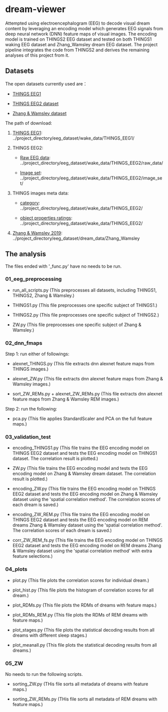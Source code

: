 # dream-viewer

Attempted using electroencephalogram (EEG) to decode visual dream content by leveraging an encoding model which generates EEG signals from deep neural network (DNN) feature maps of visual images. The encoding model is trained on THINGS2 EEG dataset and tested on both THINGS1 waking EEG dataset and Zhang_Wamsley dream EEG dataset. The project pipeline integrates the code from THINGS2 and derives the remaining analyses of this project from it.

## Datasets

The open datasets currently used are：

* [THINGS EEG1](https://www.nature.com/articles/s41597-021-01102-7) 

* [THINGS EEG2 dataset](https://www.sciencedirect.com/science/article/pii/S1053811922008758?via%3Dihub)

* [Zhang & Wamsley dataset](https://onlinelibrary.wiley.com/doi/10.1111/psyp.13368)

The path of download:

1. [THINGS EEG1](https://openneuro.org/datasets/ds003825/versions/1.2.0): ../project_directory/eeg_dataset/wake_data/THINGS_EEG1/

2. THINGS EEG2: 
   
   * [Raw EEG data](https://osf.io/crxs4/): ../project_directory/eeg_dataset/wake_data/THINGS_EEG2/raw_data/

   * [Image set](https://osf.io/y63gw/): ../project_directory/eeg_dataset/wake_data/THINGS_EEG2/image_set/

2. THINGS images meta data: 

   * [category](https://osf.io/vehr3): ../project_directory/eeg_dataset/wake_data/THINGS_EEG2/

   * [object properties ratings](https://osf.io/3kwn2): ../project_directory/eeg_dataset/wake_data/THINGS_EEG2/

3. [Zhang & Wamsley 2019](https://doi.org/10.6084/m9.figshare.22226692): ../project_directory/eeg_dataset/dream_data/Zhang_Wamsley

## The analysis

The files ended with '_func.py' have no needs to be run.

### 01_eeg_preprocessing

* run_all_scripts.py (This preprocesses all datasets, including THINGS1, THINGS2, Zhang & Wamsley.)

* THINGS1.py (This file preprocesses one specific subject of THINGS1.)

* THINGS2.py (This file preprocesses one specific subject of THINGS2.)

* ZW.py (This file preprocesses one specific subject of Zhang & Wamsley.)

### 02_dnn_fmaps

Step 1: run either of followings:

* alexnet_THINGS.py (This file extracts dnn alexnet feature maps from THINGS images.)

* alexnet_ZW.py (This file extracts dnn alexnet feature maps from Zhang & Wamsley images.)

* sort_ZW_REMs.py + alexnet_ZW_REMs.py (This file extracts dnn alexnet feature maps from Zhang & Wamsley REM images.)

Step 2: run the following: 

* pca.py (This file applies StandardScaler and PCA on the full feature maps.)

### 03_validation_test

* encoding_THINGS1.py (This file trains the EEG encoding model on THINGS EEG2 dataset and tests the EEG encoding model on THINGS1 dataset. The correlation result is plotted.)

* ZW.py (This file trains the EEG encoding model and tests the EEG encoding model on Zhang & Wamsley dream dataset. The correlation result is plotted.)

* encoding_ZW.py (This file trains the EEG encoding model on THINGS EEG2 dataset and tests the EEG encoding model on Zhang & Wamsley dataset using the 'spatial correlation method'. The correlation scores of each dream is saved.)

* encoding_ZW_REM.py (This file trains the EEG encoding model on THINGS EEG2 dataset and tests the EEG encoding model on REM dreams Zhang & Wamsley dataset using the 'spatial correlation method'. The correlation scores of each dream is saved.)

* corr_ZW_REM_fs.py (This file trains the EEG encoding model on THINGS EEG2 dataset and tests the EEG encoding model on REM dreams Zhang & Wamsley dataset using the 'spatial correlation method' with extra feature selections.)

### 04_plots

* plot.py (This file plots the correlation scores for individual dream.)

* plot_hist.py (This file plots the histogram of correlation scores for all dream.)

* plot_RDMs.py (This file plots the RDMs of dreams with feature maps.)

* plot_RDMs_REM.py (This file plots the RDMs of REM dreams with feature maps.)

* plot_stages.py (This file plots the statistical decoding results from all dreams with different sleep stages.)

* plot_meanall.py (This file plots the statistical decoding results from all dreams.)

### 05_ZW

No needs to run the following scripts.

* sorting_ZW.py (THis file sorts all metadata of dreams with feature maps.)

* sorting_ZW_REMs.py (THis file sorts all metadata of REM dreams with feature maps.)
 
